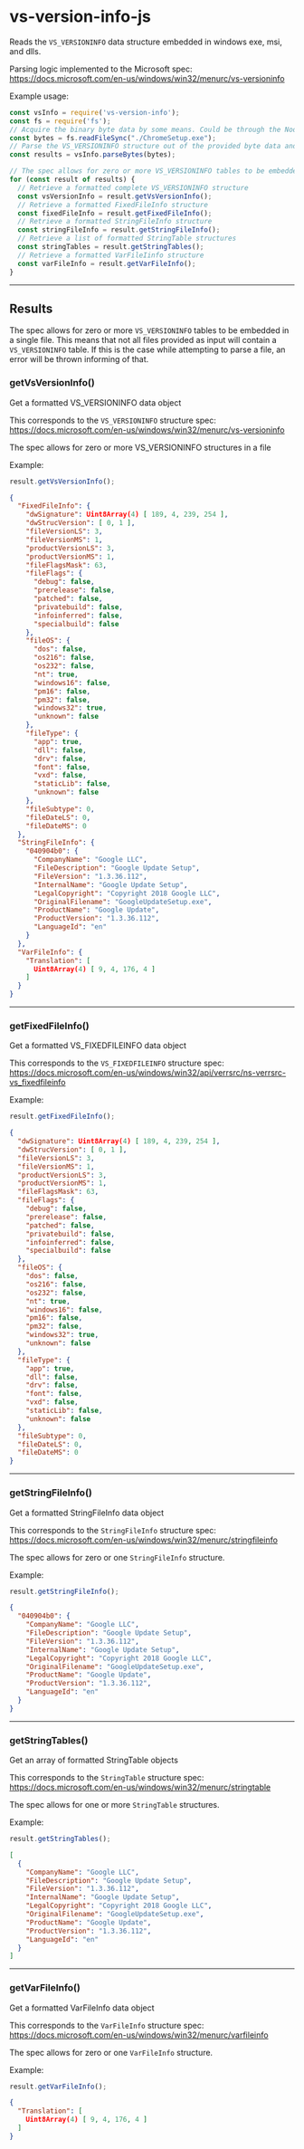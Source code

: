# vs-version-info-js

Reads the `VS_VERSIONINFO` data structure embedded in windows exe, msi, and dlls.

Parsing logic implemented to the Microsoft spec: https://docs.microsoft.com/en-us/windows/win32/menurc/vs-versioninfo

Example usage:
```js
const vsInfo = require('vs-version-info');
const fs = require('fs');
// Acquire the binary byte data by some means. Could be through the NodeJS fs module, or the HTML5 FileReader
const bytes = fs.readFileSync("./ChromeSetup.exe");
// Parse the VS_VERSIONINFO structure out of the provided byte data and store the results
const results = vsInfo.parseBytes(bytes);

// The spec allows for zero or more VS_VERSIONINFO tables to be embedded in a single file
for (const result of results) {
  // Retrieve a formatted complete VS_VERSIONINFO structure
  const vsVersionInfo = result.getVsVersionInfo();
  // Retrieve a formatted FixedFileInfo structure
  const fixedFileInfo = result.getFixedFileInfo();
  // Retrieve a formatted StringFileInfo structure
  const stringFileInfo = result.getStringFileInfo();
  // Retrieve a list of formatted StringTable structures
  const stringTables = result.getStringTables();
  // Retrieve a formatted VarFileIinfo structure
  const varFileInfo = result.getVarFileInfo();
}
```
___
## Results
The spec allows for zero or more `VS_VERSIONINFO` tables to be embedded in a single file. This means that not all files provided as input will contain a `VS_VERSIONINFO` table. If this is the case while attempting to parse a file, an error will be thrown informing of that.

### getVsVersionInfo()
Get a formatted VS_VERSIONINFO data object

This corresponds to the `VS_VERSIONINFO` structure spec: https://docs.microsoft.com/en-us/windows/win32/menurc/vs-versioninfo

The spec allows for zero or more VS_VERSIONINFO structures in a file

Example:
```js
result.getVsVersionInfo();
```
```json
{
  "FixedFileInfo": {
    "dwSignature": Uint8Array(4) [ 189, 4, 239, 254 ],
    "dwStrucVersion": [ 0, 1 ],
    "fileVersionLS": 3,
    "fileVersionMS": 1,
    "productVersionLS": 3,
    "productVersionMS": 1,
    "fileFlagsMask": 63,
    "fileFlags": {
      "debug": false,
      "prerelease": false,
      "patched": false,
      "privatebuild": false,
      "infoinferred": false,
      "specialbuild": false
    },
    "fileOS": {
      "dos": false,
      "os216": false,
      "os232": false,
      "nt": true,
      "windows16": false,
      "pm16": false,
      "pm32": false,
      "windows32": true,
      "unknown": false
    },
    "fileType": {
      "app": true,
      "dll": false,
      "drv": false,
      "font": false,
      "vxd": false,
      "staticLib": false,
      "unknown": false
    },
    "fileSubtype": 0,
    "fileDateLS": 0,
    "fileDateMS": 0
  },
  "StringFileInfo": {
    "040904b0": {
      "CompanyName": "Google LLC",
      "FileDescription": "Google Update Setup",
      "FileVersion": "1.3.36.112",
      "InternalName": "Google Update Setup",
      "LegalCopyright": "Copyright 2018 Google LLC",
      "OriginalFilename": "GoogleUpdateSetup.exe",
      "ProductName": "Google Update",
      "ProductVersion": "1.3.36.112",
      "LanguageId": "en"
    }
  },
  "VarFileInfo": {
    "Translation": [
      Uint8Array(4) [ 9, 4, 176, 4 ]
    ]
  }
}
```
___
### getFixedFileInfo()
Get a formatted VS_FIXEDFILEINFO data object

This corresponds to the `VS_FIXEDFILEINFO` structure spec: https://docs.microsoft.com/en-us/windows/win32/api/verrsrc/ns-verrsrc-vs_fixedfileinfo

Example:
```js
result.getFixedFileInfo();
```
```json
{
  "dwSignature": Uint8Array(4) [ 189, 4, 239, 254 ],
  "dwStrucVersion": [ 0, 1 ],
  "fileVersionLS": 3,
  "fileVersionMS": 1,
  "productVersionLS": 3,
  "productVersionMS": 1,
  "fileFlagsMask": 63,
  "fileFlags": {
    "debug": false,
    "prerelease": false,
    "patched": false,
    "privatebuild": false,
    "infoinferred": false,
    "specialbuild": false
  },
  "fileOS": {
    "dos": false,
    "os216": false,
    "os232": false,
    "nt": true,
    "windows16": false,
    "pm16": false,
    "pm32": false,
    "windows32": true,
    "unknown": false
  },
  "fileType": {
    "app": true,
    "dll": false,
    "drv": false,
    "font": false,
    "vxd": false,
    "staticLib": false,
    "unknown": false
  },
  "fileSubtype": 0,
  "fileDateLS": 0,
  "fileDateMS": 0
}
```
___
### getStringFileInfo()
Get a formatted StringFileInfo data object

This corresponds to the `StringFileInfo` structure spec: https://docs.microsoft.com/en-us/windows/win32/menurc/stringfileinfo

The spec allows for zero or one `StringFileInfo` structure.

Example:
```js
result.getStringFileInfo();
```
```json
{
  "040904b0": {
    "CompanyName": "Google LLC",
    "FileDescription": "Google Update Setup",
    "FileVersion": "1.3.36.112",
    "InternalName": "Google Update Setup",
    "LegalCopyright": "Copyright 2018 Google LLC",
    "OriginalFilename": "GoogleUpdateSetup.exe",
    "ProductName": "Google Update",
    "ProductVersion": "1.3.36.112",
    "LanguageId": "en"
  }
}
```
___
### getStringTables()
Get an array of formatted StringTable objects

This corresponds to the `StringTable` structure spec: https://docs.microsoft.com/en-us/windows/win32/menurc/stringtable

The spec allows for one or more `StringTable` structures.

Example:
```js
result.getStringTables();
```
```json
[
  {
    "CompanyName": "Google LLC",
    "FileDescription": "Google Update Setup",
    "FileVersion": "1.3.36.112",
    "InternalName": "Google Update Setup",
    "LegalCopyright": "Copyright 2018 Google LLC",
    "OriginalFilename": "GoogleUpdateSetup.exe",
    "ProductName": "Google Update",
    "ProductVersion": "1.3.36.112",
    "LanguageId": "en"
  }
]
```
___
### getVarFileInfo()
Get a formatted VarFileInfo data object

This corresponds to the `VarFileInfo` structure spec: https://docs.microsoft.com/en-us/windows/win32/menurc/varfileinfo

The spec allows for zero or one `VarFileInfo` structure.

Example:
```js
result.getVarFileInfo();
```
```json
{
  "Translation": [
    Uint8Array(4) [ 9, 4, 176, 4 ]
  ]
}
```